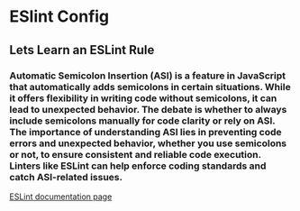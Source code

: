 # ESlint Config
## Lets Learn an ESLint Rule

### Automatic Semicolon Insertion (ASI) is a feature in JavaScript that automatically adds semicolons in certain situations. While it offers flexibility in writing code without semicolons, it can lead to unexpected behavior. The debate is whether to always include semicolons manually for code clarity or rely on ASI. The importance of understanding ASI lies in preventing code errors and unexpected behavior, whether you use semicolons or not, to ensure consistent and reliable code execution. Linters like ESLint can help enforce coding standards and catch ASI-related issues.

[ESLint documentation page](https://eslint.org/docs/latest/rules/semi)
